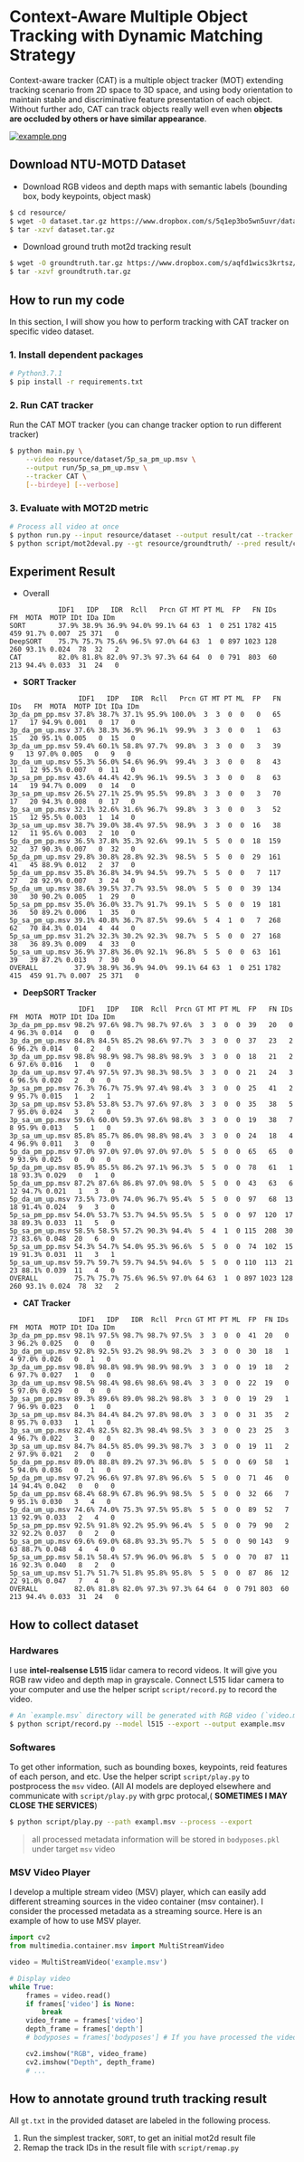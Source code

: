 # Context-Aware Multiple Object Tracking with Dynamic Matching Strategy

Context-aware tracker (CAT) is a multiple object tracker (MOT) extending tracking scenario from 2D space to 3D space, and using body orientation to maintain stable and discriminative feature presentation of each object. Without further ado, CAT can track objects really well even when **objects are occluded by others or have similar appearance**.  

[![example.png](https://i.imgur.com/nWQPFh9.png)](https://www.youtube.com/watch?v=QA1_ft5JmS4)

## Download NTU-MOTD Dataset
- Download RGB videos and depth maps with semantic labels (bounding box, body keypoints, object mask)
```bash
$ cd resource/
$ wget -O dataset.tar.gz https://www.dropbox.com/s/5q1ep3bo5wn5uvr/dataset.tar.gz?dl=1
$ tar -xzvf dataset.tar.gz
```
- Download ground truth mot2d tracking result
```bash
$ wget -O groundtruth.tar.gz https://www.dropbox.com/s/aqfd1wics3krtsz/groundtruth.tar.gz?dl=1
$ tar -xzvf groundtruth.tar.gz
```

## How to run my code
In this section, I will show you how to perform tracking with CAT tracker on specific video dataset.

### 1. Install dependent packages
```bash
# Python3.7.1
$ pip install -r requirements.txt
```
### 2. Run CAT tracker
Run the CAT MOT tracker (you can change tracker option to run different tracker)
```bash
$ python main.py \
    --video resource/dataset/5p_sa_pm_up.msv \
    --output run/5p_sa_pm_up.msv \
    --tracker CAT \
    [--birdeye] [--verbose]
```
### 3. Evaluate with MOT2D metric
```bash
# Process all video at once
$ python run.py --input resource/dataset --output result/cat --tracker CAT
$ python script/mot2deval.py --gt resource/groundtruth/ --pred result/cat
```

## Experiment Result
- Overall
```
            IDF1   IDP   IDR  Rcll   Prcn GT MT PT ML  FP   FN IDs   FM  MOTA  MOTP IDt IDa IDm
SORT        37.9% 38.9% 36.9% 94.0% 99.1% 64 63  1  0 251 1782 415  459 91.7% 0.007  25 371   0
DeepSORT    75.7% 75.7% 75.6% 96.5% 97.0% 64 63  1  0 897 1023 128  260 93.1% 0.024  78  32   2
CAT         82.0% 81.8% 82.0% 97.3% 97.3% 64 64  0  0 791  803  60  213 94.4% 0.033  31  24   0
```
- **SORT Tracker**
```
                 IDF1   IDP   IDR  Rcll   Prcn GT MT PT ML  FP   FN IDs   FM  MOTA  MOTP IDt IDa IDm
3p_da_pm_pp.msv 37.8% 38.7% 37.1% 95.9% 100.0%  3  3  0  0   0   65  17   17 94.9% 0.001   0  17   0
3p_da_pm_up.msv 37.6% 38.3% 36.9% 96.1%  99.9%  3  3  0  0   1   63  15   20 95.1% 0.005   0  15   0
3p_da_um_pp.msv 59.4% 60.1% 58.8% 97.7%  99.8%  3  3  0  0   3   39   9   13 97.0% 0.005   0   9   0
3p_da_um_up.msv 55.3% 56.0% 54.6% 96.9%  99.4%  3  3  0  0   8   43  11   12 95.5% 0.007   0  11   0
3p_sa_pm_pp.msv 43.6% 44.4% 42.9% 96.1%  99.5%  3  3  0  0   8   63  14   19 94.7% 0.009   0  14   0
3p_sa_pm_up.msv 26.5% 27.1% 25.9% 95.5%  99.8%  3  3  0  0   3   70  17   20 94.3% 0.008   0  17   0
3p_sa_um_pp.msv 32.1% 32.6% 31.6% 96.7%  99.8%  3  3  0  0   3   52  15   12 95.5% 0.003   1  14   0
3p_sa_um_up.msv 38.7% 39.0% 38.4% 97.5%  98.9%  3  3  0  0  16   38  12   11 95.6% 0.003   2  10   0
5p_da_pm_pp.msv 36.5% 37.8% 35.3% 92.6%  99.1%  5  5  0  0  18  159  32   37 90.3% 0.007   0  32   0
5p_da_pm_up.msv 29.8% 30.8% 28.8% 92.3%  98.5%  5  5  0  0  29  161  41   45 88.9% 0.012   2  37   0
5p_da_um_pp.msv 35.8% 36.8% 34.9% 94.5%  99.7%  5  5  0  0   7  117  27   28 92.9% 0.007   3  24   0
5p_da_um_up.msv 38.6% 39.5% 37.7% 93.5%  98.0%  5  5  0  0  39  134  30   30 90.2% 0.005   1  29   0
5p_sa_pm_pp.msv 35.0% 36.0% 33.7% 91.7%  99.1%  5  5  0  0  19  181  36   50 89.2% 0.006   1  35   0
5p_sa_pm_up.msv 39.1% 40.8% 36.7% 87.5%  99.6%  5  4  1  0   7  268  62   70 84.3% 0.014   4  44   0
5p_sa_um_pp.msv 31.2% 32.3% 30.2% 92.3%  98.7%  5  5  0  0  27  168  38   36 89.3% 0.009   4  33   0
5p_sa_um_up.msv 36.9% 37.8% 36.0% 92.1%  96.8%  5  5  0  0  63  161  39   39 87.2% 0.013   7  30   0
OVERALL         37.9% 38.9% 36.9% 94.0%  99.1% 64 63  1  0 251 1782 415  459 91.7% 0.007  25 371   0
```
- **DeepSORT Tracker**
```
                 IDF1   IDP   IDR  Rcll  Prcn GT MT PT ML  FP   FN IDs   FM  MOTA  MOTP IDt IDa IDm
3p_da_pm_pp.msv 98.2% 97.6% 98.7% 98.7% 97.6%  3  3  0  0  39   20   0    4 96.3% 0.014   0   0   0
3p_da_pm_up.msv 84.8% 84.5% 85.2% 98.6% 97.7%  3  3  0  0  37   23   2    6 96.2% 0.014   0   2   0
3p_da_um_pp.msv 98.8% 98.9% 98.7% 98.8% 98.9%  3  3  0  0  18   21   2    6 97.6% 0.016   1   0   0
3p_da_um_up.msv 97.4% 97.5% 97.3% 98.3% 98.5%  3  3  0  0  21   24   3    6 96.5% 0.020   2   0   0
3p_sa_pm_pp.msv 76.3% 76.7% 75.9% 97.4% 98.4%  3  3  0  0  25   41   2    9 95.7% 0.015   1   2   1
3p_sa_pm_up.msv 53.8% 53.8% 53.7% 97.6% 97.8%  3  3  0  0  35   38   5    7 95.0% 0.024   3   2   0
3p_sa_um_pp.msv 59.6% 60.0% 59.3% 97.6% 98.8%  3  3  0  0  19   38   7    8 95.9% 0.013   5   1   0
3p_sa_um_up.msv 85.8% 85.7% 86.0% 98.8% 98.4%  3  3  0  0  24   18   4    4 96.9% 0.011   3   0   0
5p_da_pm_pp.msv 97.0% 97.0% 97.0% 97.0% 97.0%  5  5  0  0  65   65   0    9 93.9% 0.025   0   0   0
5p_da_pm_up.msv 85.9% 85.5% 86.2% 97.1% 96.3%  5  5  0  0  78   61   1   18 93.3% 0.029   0   1   0
5p_da_um_pp.msv 87.2% 87.6% 86.8% 97.0% 98.0%  5  5  0  0  43   63   6   12 94.7% 0.021   1   3   0
5p_da_um_up.msv 73.5% 73.0% 74.0% 96.7% 95.4%  5  5  0  0  97   68  13   18 91.4% 0.024   9   3   0
5p_sa_pm_pp.msv 54.0% 53.7% 53.7% 94.5% 95.5%  5  5  0  0  97  120  17   38 89.3% 0.033  11   5   0
5p_sa_pm_up.msv 58.5% 58.5% 57.2% 90.3% 94.4%  5  4  1  0 115  208  30   73 83.6% 0.048  20   6   0
5p_sa_um_pp.msv 54.3% 54.7% 54.0% 95.3% 96.6%  5  5  0  0  74  102  15   19 91.3% 0.031  11   3   1
5p_sa_um_up.msv 59.7% 59.7% 59.7% 94.5% 94.6%  5  5  0  0 110  113  21   23 88.1% 0.039  11   4   0
OVERALL         75.7% 75.7% 75.6% 96.5% 97.0% 64 63  1  0 897 1023 128  260 93.1% 0.024  78  32   2
```
- **CAT Tracker**
```
                 IDF1   IDP   IDR  Rcll  Prcn GT MT PT ML  FP  FN IDs   FM  MOTA  MOTP IDt IDa IDm
3p_da_pm_pp.msv 98.1% 97.5% 98.7% 98.7% 97.5%  3  3  0  0  41  20   0    3 96.2% 0.025   0   0   0
3p_da_pm_up.msv 92.8% 92.5% 93.2% 98.9% 98.2%  3  3  0  0  30  18   1    4 97.0% 0.026   0   1   0
3p_da_um_pp.msv 98.8% 98.8% 98.9% 98.9% 98.9%  3  3  0  0  19  18   2    6 97.7% 0.027   1   0   0
3p_da_um_up.msv 98.5% 98.4% 98.6% 98.6% 98.4%  3  3  0  0  22  19   0    5 97.0% 0.029   0   0   0
3p_sa_pm_pp.msv 89.3% 89.6% 89.0% 98.2% 98.8%  3  3  0  0  19  29   1    7 96.9% 0.023   0   1   0
3p_sa_pm_up.msv 84.3% 84.4% 84.2% 97.8% 98.0%  3  3  0  0  31  35   2    8 95.7% 0.033   1   1   0
3p_sa_um_pp.msv 82.4% 82.5% 82.3% 98.4% 98.5%  3  3  0  0  23  25   3    4 96.7% 0.022   3   0   0
3p_sa_um_up.msv 84.7% 84.5% 85.0% 99.3% 98.7%  3  3  0  0  19  11   2    2 97.9% 0.021   2   0   0
5p_da_pm_pp.msv 89.0% 88.8% 89.2% 97.3% 96.8%  5  5  0  0  69  58   1    5 94.0% 0.036   0   1   0
5p_da_pm_up.msv 97.2% 96.6% 97.8% 97.8% 96.6%  5  5  0  0  71  46   0   14 94.4% 0.042   0   0   0
5p_da_um_pp.msv 68.4% 68.9% 67.8% 96.9% 98.5%  5  5  0  0  32  66   7    9 95.1% 0.030   3   4   0
5p_da_um_up.msv 74.6% 74.0% 75.3% 97.5% 95.8%  5  5  0  0  89  52   7   13 92.9% 0.033   2   4   0
5p_sa_pm_pp.msv 92.5% 91.8% 92.2% 95.9% 96.4%  5  5  0  0  79  90   2   32 92.2% 0.037   0   2   0
5p_sa_pm_up.msv 69.6% 69.0% 68.8% 93.3% 95.7%  5  5  0  0  90 143   9   63 88.7% 0.048   4   4   0
5p_sa_um_pp.msv 58.1% 58.4% 57.9% 96.0% 96.8%  5  5  0  0  70  87  11   16 92.3% 0.040   8   2   0
5p_sa_um_up.msv 51.7% 51.7% 51.8% 95.8% 95.8%  5  5  0  0  87  86  12   22 91.0% 0.047   7   4   0
OVERALL         82.0% 81.8% 82.0% 97.3% 97.3% 64 64  0  0 791 803  60  213 94.4% 0.033  31  24   0
```

## How to collect dataset
### Hardwares
I use **intel-realsense L515** lidar camera to record videos. It will give you RGB raw video and depth map in grayscale. Connect L515 lidar camera to your computer and use the helper script `script/record.py` to record the video.
```bash
# An `example.msv` directory will be generated with RGB video (`video.mp4`) and depth video (`depth.mp4`) in it
$ python script/record.py --model l515 --export --output example.msv
```
### Softwares
To get other information, such as bounding boxes, keypoints, reid features of each person, and etc. Use the helper script `script/play.py` to postprocess the `msv` video. (All AI models are deployed elsewhere and communicate with `script/play.py` with grpc protocal,( **SOMETIMES I MAY CLOSE THE SERVICES**)
```bash
$ python script/play.py --path exampl.msv --process --export
```
> all processed metadata information will be stored in `bodyposes.pkl` under target `msv` video
### MSV Video Player
I develop a multiple stream video (MSV) player, which can easily add different streaming sources in the video container (msv container). I consider the processed metadata as a streaming source. Here is an example of how to use MSV player.
```python
import cv2
from multimedia.container.msv import MultiStreamVideo

video = MultiStreamVideo('example.msv')

# Display video
while True:
    frames = video.read()
    if frames['video'] is None:
        break
    video_frame = frames['video']
    depth_frame = frames['depth']
    # bodyposes = frames['bodyposes'] # If you have processed the video

    cv2.imshow("RGB", video_frame)
    cv2.imshow("Depth", depth_frame)
    # ...
```

## How to annotate ground truth tracking result
All `gt.txt` in the provided dataset are labeled in the following process.
1. Run the simplest tracker, `SORT`, to get an initial mot2d result file
2. Remap the track IDs in the result file with `script/remap.py`
